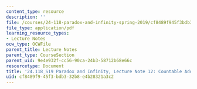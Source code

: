 ```yaml
---
content_type: resource
description: ''
file: /courses/24-118-paradox-and-infinity-spring-2019/cf8489f945f3bdb332b8e4b28321a3c2_MIT24_118S19_LecNote12.pdf
file_type: application/pdf
learning_resource_types:
- Lecture Notes
ocw_type: OCWFile
parent_title: Lecture Notes
parent_type: CourseSection
parent_uid: 9e4e932f-cc56-90ca-24b3-58712b68e66c
resourcetype: Document
title: '24.118_S19 Paradox and Infinity, Lecture Note 12: Countable Additivity'
uid: cf8489f9-45f3-bdb3-32b8-e4b28321a3c2
---
```


